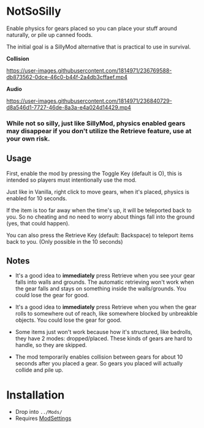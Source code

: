 # NotSoSilly


Enable physics for gears placed so you can place your stuff around naturally, or pile up canned foods.

The initial goal is a SillyMod alternative that is practical to use in survival.

**Collision**  

https://user-images.githubusercontent.com/1814971/236769588-db873562-0dce-46c0-b44f-2a4db3cffaef.mp4

**Audio**  

https://user-images.githubusercontent.com/1814971/236840729-d8a546d1-7727-46de-8a3a-e4a024d14429.mp4

### While not so silly, just like SillyMod, physics enabled gears may disappear **if you don't utilize the **Retrieve** feature**, use at your own risk.

## Usage

First, enable the mod by pressing the Toggle Key (default is O), this is intended so players must intentionally use the mod.

Just like in Vanilla, right click to move gears, when it's placed, physics is enabled for 10 seconds.

If the item is too far away when the time's up, it will be teleported back to you. So no cheating and no need to worry about things fall into the ground (yes, that could happen).

You can also press the Retrieve Key (default: Backspace) to teleport items back to you. (Only possible in the 10 seconds)

## Notes
- It's a good idea to **immediately** press Retrieve when you see your gear falls into walls and grounds. The automatic retrieving won't work when the gear falls and stays on something inside the walls/grounds. You could lose the gear for good.

- It's a good idea to **immediately** press Retrieve when you when the gear rolls to somewhere out of reach, like somewhere blocked by unbreakble objects. You could lose the gear for good.

- Some items just won't work because how it's structured, like bedrolls, they have 2 modes: dropped/placed. These kinds of gears are hard to handle, so they are skipped.

- The mod temporarily enables collision between gears for about 10 seconds after you placed a gear. So gears you placed will actually collide and pile up.

# Installation
- Drop into `../Mods/`
- Requires [ModSettings](https://github.com/zeobviouslyfakeacc/ModSettings/releases)
